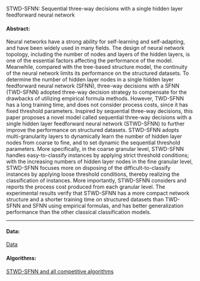 STWD-SFNN: Sequential three-way decisions with a single hidden layer feedforward neural network

#### Abstract:

Neural networks have a strong ability for self-learning and self-adapting, and have been widely used in many fields. The design of neural network topology, including the number of nodes and layers of the hidden layers, is one of the essential factors affecting the performance of the model. Meanwhile, compared with the tree-based structure model, the continuity of the neural network limits its performance on the structured datasets. To determine the number of hidden layer nodes in a single hidden layer feedforward neural network (SFNN), three-way decisions with a SFNN (TWD-SFNN) adopted three-way decision strategy to compensate for the drawbacks of utilizing empirical formula methods. However, TWD-SFNN has a long training time, and does not consider process costs, since it has fixed threshold parameters. Inspired by sequential three-way decisions, this paper proposes a novel model called sequential three-way decisions with a single hidden layer feedforward neural network (STWD-SFNN) to further improve the performance on structured datasets. STWD-SFNN adopts multi-granularity layers to dynamically learn the number of hidden layer nodes from coarse to fine, and to set dynamic the sequential threshold parameters. More specifically, in the coarse granular level, STWD-SFNN handles easy-to-classify instances by applying strict threshold conditions; with the increasing numbers of hidden layer nodes in the fine granular level, STWD-SFNN focuses more on disposing of the difficult-to-classify instances by applying loose threshold conditions, thereby realizing the classification of instances. More importantly, STWD-SFNN considers and reports the process cost produced from each granular level. The experimental results verify that STWD-SFNN has a more compact network structure and a shorter training time on structured datasets than TWD-SFNN and SFNN using empirical formulas, and has better generalization performance than the other classical classification models.

---

#### Data:
[Data](https://github.com/wuc567/Machine-learning/blob/main/STWD-SFNN/data.zip)  
#### Algorithms:
[STWD-SFNN and all competitive algorithms](https://github.com/wuc567/Machine-learning/blob/main/STWD-SFNN/algorithms.zip)
